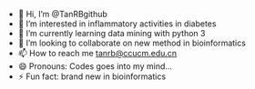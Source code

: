 - 👋 Hi, I’m @TanRBgithub
- 👀 I’m interested in inflammatory activities in diabetes
- 🌱 I’m currently learning data mining with python 3
- 💞️ I’m looking to collaborate on new method in bioinformatics
- 📫 How to reach me tanrb@ccucm.edu.cn
- 😄 Pronouns: Codes goes into my mind...  
- ⚡ Fun fact: brand new in bioinformatics

<!---
TanRBgithub/TanRBgithub is a ✨ special ✨ repository because its `README.md` (this file) appears on your GitHub profile.
You can click the Preview link to take a look at your changes.
--->
